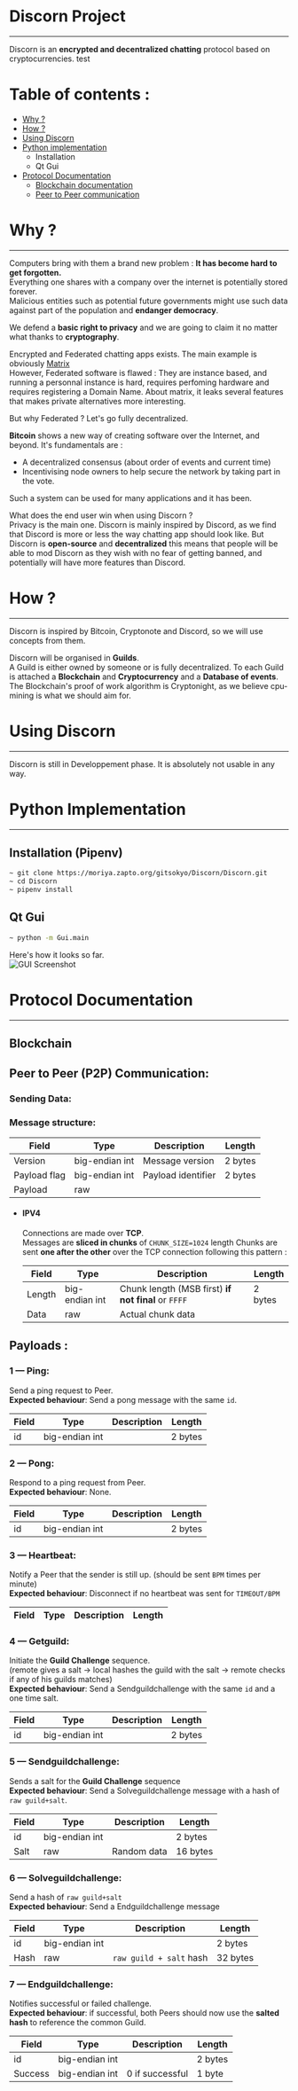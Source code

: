 # Discorn Project
-----------------
Discorn is an **encrypted and decentralized chatting** protocol based on cryptocurrencies. test

# Table of contents :
* [Why ?](#Why)
* [How ?](#How)
* [Using Discorn](#Using)
* [Python implementation](#PyImplementation)
    * Installation
    * Qt Gui
* [Protocol Documentation](#protocol-doc)
    * [Blockchain documentation](#blockchain-doc)
    * [Peer to Peer communication](#P2P-doc)

# Why ? <a name="user-content-Why"></a>
-------
Computers bring with them a brand new problem : **It has become hard to get forgotten.**  
Everything one shares with a company over the internet is potentially stored forever.  
Malicious entities such as potential future governments might use such data against part of the population and **endanger democracy**.

We defend a **basic right to privacy** and we are going to claim it no matter what thanks to **cryptography**.

Encrypted and Federated chatting apps exists. The main example is obviously [Matrix](https://matrix.org/)  
However, Federated software is flawed : They are instance based, and running a personnal instance is hard, requires perfoming hardware and requires registering a Domain Name.
About matrix, it leaks several features that makes private alternatives more interesting.

But why Federated ? Let's go fully decentralized.  

**Bitcoin** shows a new way of creating software over the Internet, and beyond.
It's fundamentals are :

* A decentralized consensus (about order of events and current time)
* Incentivising node owners to help secure the network by taking part in the vote.

Such a system can be used for many applications and it has been.

What does the end user win when using Discorn ?  
Privacy is the main one.
Discorn is mainly inspired by Discord, as we find that Discord is more or less the way chatting app should look like.
But Discorn is **open-source** and **decentralized** this means that people will be able to mod Discorn as they wish with no fear of getting banned, and potentially will have more features than Discord.

# How ? <a name="user-content-How"></a>
-------
Discorn is inspired by Bitcoin, Cryptonote and Discord, so we will use concepts from them.

Discorn will be organised in **Guilds**.  
A Guild is either owned by someone or is fully decentralized.
To each Guild is attached a **Blockchain** and **Cryptocurrency** and a **Database of events**.
The Blockchain's proof of work algorithm is Cryptonight, as we believe cpu-mining is what we should aim for.


# Using Discorn <a name="user-content-Using"></a>
---------------
Discorn is still in Developpement phase. It is absolutely not usable in any way.

# Python Implementation <a name="user-content-PyImplementation"></a>
----------------------

## Installation (Pipenv)

``` bash
~ git clone https://moriya.zapto.org/gitsokyo/Discorn/Discorn.git
~ cd Discorn
~ pipenv install
```

## Qt Gui
``` bash
~ python -m Gui.main
```

Here's how it looks so far.  
![GUI Screenshot](MD-Assets/Wallet.png)


# Protocol Documentation <a name="user-content-protocol-doc"></a>
------------------------

## Blockchain <a name="user-content-blockchain-doc"></a>

## Peer to Peer (P2P) Communication: <a name="user-content-P2P-doc"></a>


### Sending Data:
### Message structure:

|Field       |Type          |Description       |Length |
|------------|--------------|------------------|-------|
|Version     |big-endian int|Message version   |2 bytes|
|Payload flag|big-endian int|Payload identifier|2 bytes|
|Payload     |raw           |                  |       |

- #### IPV4
    Connections are made over **TCP**.  
    Messages are **sliced in chunks** of `CHUNK_SIZE=1024` length
    Chunks are sent **one after the other** over the TCP connection following this pattern :

    |Field |Type          |Description                                        |Length |
    |------|--------------|---------------------------------------------------|-------|
    |Length|big-endian int|Chunk length (MSB first) **if not final** or `FFFF`|2 bytes|
    |Data  |raw           |Actual chunk data                                  |       |




## Payloads :

### 1 — Ping:
Send a ping request to Peer.  
**Expected behaviour**: Send a pong message with the same `id`.

|Field|Type          |Description|Length |
|-----|--------------|-----------|-------|
|id   |big-endian int|           |2 bytes|

### 2 — Pong:
Respond to a ping request from Peer.  
**Expected behaviour**: None.

|Field|Type          |Description|Length |
|-----|--------------|-----------|-------|
|id   |big-endian int|           |2 bytes|

### 3 — Heartbeat:
Notify a Peer that the sender is still up. (should be sent `BPM` times per minute)  
**Expected behaviour**: Disconnect if no heartbeat was sent for `TIMEOUT/BPM`

|Field|Type          |Description|Length |
|-----|--------------|-----------|-------|

### 4 — Getguild:
Initiate the **Guild Challenge** sequence.  
(remote gives a salt &rarr;
local hashes the guild with the salt &rarr;
remote checks if any of his guilds matches)  
**Expected behaviour**: Send a Sendguildchallenge with the same `id` and a one time salt.

|Field|Type          |Description|Length  |
|-----|--------------|-----------|--------|
|id   |big-endian int|           |2 bytes |

### 5 — Sendguildchallenge:
Sends a salt for the **Guild Challenge** sequence  
**Expected behaviour**: Send a Solveguildchallenge message with a hash of `raw guild+salt`.

|Field|Type          |Description|Length  |
|-----|--------------|-----------|--------|
|id   |big-endian int|           |2 bytes |
|Salt |raw           |Random data|16 bytes|

### 6 — Solveguildchallenge:
Send a hash of `raw guild+salt`  
**Expected behaviour**: Send a Endguildchallenge message

|Field|Type          |Description            |Length  |
|-----|--------------|-----------------------|--------|
|id   |big-endian int|                       |2 bytes |
|Hash |raw           |`raw guild + salt` hash|32 bytes|

### 7 — Endguildchallenge:
Notifies successful or failed challenge.  
**Expected behaviour**: if successful, both Peers should now use the **salted hash** to reference the common Guild.

|Field  |Type          |Description    |Length |
|-------|--------------|---------------|-------|
|id     |big-endian int|               |2 bytes|
|Success|big-endian int|0 if successful|1 byte |

